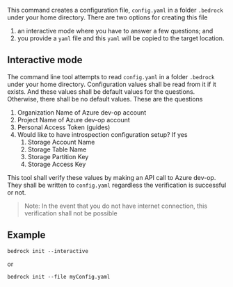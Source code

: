 This command creates a configuration file, `config.yaml` in a folder `.bedrock`
under your home directory. There are two options for creating this file

1. an interactive mode where you have to answer a few questions; and
2. you provide a `yaml` file and this `yaml` will be copied to the target
   location.

## Interactive mode

The command line tool attempts to read `config.yaml` in a folder `.bedrock`
under your home directory. Configuration values shall be read from it if it
exists. And these values shall be default values for the questions. Otherwise,
there shall be no default values. These are the questions

1. Organization Name of Azure dev-op account
2. Project Name of Azure dev-op account
3. Personal Access Token (guides)
4. Would like to have introspection configuration setup? If yes
   1. Storage Account Name
   1. Storage Table Name
   1. Storage Partition Key
   1. Storage Access Key

This tool shall verify these values by making an API call to Azure dev-op. They
shall be written to `config.yaml` regardless the verification is successful or
not.

> Note: In the event that you do not have internet connection, this verification
> shall not be possible

## Example

```
bedrock init --interactive
```

or

```
bedrock init --file myConfig.yaml
```
